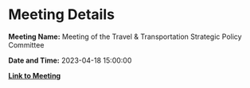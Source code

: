 # Meeting Details

**Meeting Name:** Meeting of the Travel & Transportation Strategic Policy Committee

**Date and Time:** 2023-04-18 15:00:00

**[Link to Meeting](https://www.limerick.ie/council/whats-on/meeting-of-the-travel-transportation-strategic-policy-committee-0)**
